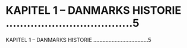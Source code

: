 # KAPITEL 1 – DANMARKS HISTORIE ....................................5

KAPITEL 1 – DANMARKS HISTORIE ....................................5
